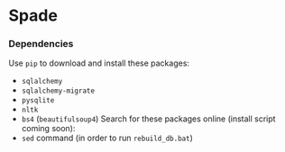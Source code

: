 # Spade

### Dependencies
Use `pip` to download and install these packages:
* `sqlalchemy`
* `sqlalchemy-migrate`
* `pysqlite`
* `nltk`
* `bs4` (`beautifulsoup4`)
Search for these packages online (install script coming soon):
* `sed` command (in order to run `rebuild_db.bat`)
